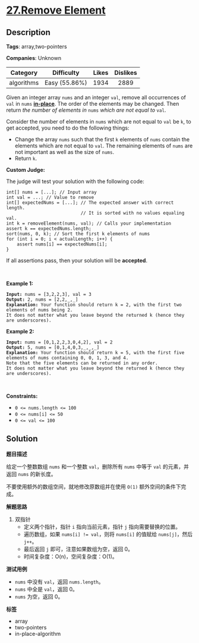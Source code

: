 # [27.Remove Element](https://leetcode.com/problems/remove-element/description/)

## Description

**Tags**: array,two-pointers

**Companies**: Unknown

|  Category  |  Difficulty   | Likes | Dislikes |
| :--------: | :-----------: | :---: | :------: |
| algorithms | Easy (55.86%) | 1934  |   2889   |

<p>Given an integer array <code>nums</code> and an integer <code>val</code>, remove all occurrences of <code>val</code> in <code>nums</code> <a href="https://en.wikipedia.org/wiki/In-place_algorithm" target="_blank"><strong>in-place</strong></a>. The order of the elements may be changed. Then return <em>the number of elements in </em><code>nums</code><em> which are not equal to </em><code>val</code>.</p>
<p>Consider the number of elements in <code>nums</code> which are not equal to <code>val</code> be <code>k</code>, to get accepted, you need to do the following things:</p>
<ul>
  <li>Change the array <code>nums</code> such that the first <code>k</code> elements of <code>nums</code> contain the elements which are not equal to <code>val</code>. The remaining elements of <code>nums</code> are not important as well as the size of <code>nums</code>.</li>
  <li>Return <code>k</code>.</li>
</ul>
<p><strong>Custom Judge:</strong></p>
<p>The judge will test your solution with the following code:</p>
<pre><code>int[] nums = [...]; // Input array
int val = ...; // Value to remove
int[] expectedNums = [...]; // The expected answer with correct length.
                            // It is sorted with no values equaling val.
int k = removeElement(nums, val); // Calls your implementation
assert k == expectedNums.length;
sort(nums, 0, k); // Sort the first k elements of nums
for (int i = 0; i &lt; actualLength; i++) {
    assert nums[i] == expectedNums[i];
}</code></pre>
<p>If all assertions pass, then your solution will be <strong>accepted</strong>.</p>
<p>&nbsp;</p>
<p><strong class="example">Example 1:</strong></p>
<pre><code><strong>Input:</strong> nums = [3,2,2,3], val = 3
<strong>Output:</strong> 2, nums = [2,2,_,_]
<strong>Explanation:</strong> Your function should return k = 2, with the first two elements of nums being 2.
It does not matter what you leave beyond the returned k (hence they are underscores).</code></pre>
<p><strong class="example">Example 2:</strong></p>
<pre><code><strong>Input:</strong> nums = [0,1,2,2,3,0,4,2], val = 2
<strong>Output:</strong> 5, nums = [0,1,4,0,3,_,_,_]
<strong>Explanation:</strong> Your function should return k = 5, with the first five elements of nums containing 0, 0, 1, 3, and 4.
Note that the five elements can be returned in any order.
It does not matter what you leave beyond the returned k (hence they are underscores).</code></pre>
<p>&nbsp;</p>
<p><strong>Constraints:</strong></p>
<ul>
  <li><code>0 &lt;= nums.length &lt;= 100</code></li>
  <li><code>0 &lt;= nums[i] &lt;= 50</code></li>
  <li><code>0 &lt;= val &lt;= 100</code></li>
</ul>

## Solution

**题目描述**

给定一个整数数组 `nums` 和一个整数 `val`，删除所有 `nums` 中等于 `val` 的元素，并返回 `nums` 的新长度。

不要使用额外的数组空间，就地修改原数组并在使用 `O(1)` 额外空间的条件下完成。

**解题思路**

1. 双指针
   - 定义两个指针，指针 `i` 指向当前元素，指针 `j` 指向需要替换的位置。
   - 遍历数组，如果 `nums[i] != val`，则将 `nums[i]` 的值赋给 `nums[j]`，然后 `j++`。
   - 最后返回 `j` 即可，注意如果数组为空，返回 0。
   - 时间复杂度：O(n)，空间复杂度：O(1)。

**测试用例**

- `nums` 中没有 `val`，返回 `nums.length`。
- `nums` 中全是 `val`，返回 0。
- `nums` 为空，返回 0。

**标签**

- array
- two-pointers
- in-place-algorithm
